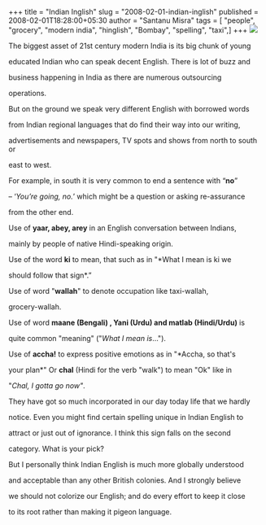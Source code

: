 +++
title = "Indian Inglish"
slug = "2008-02-01-indian-inglish"
published = 2008-02-01T18:28:00+05:30
author = "Santanu Misra"
tags = [ "people", "grocery", "modern india", "hinglish", "Bombay", "spelling", "taxi",]
+++
[![](../images/thumbnails/2008-02-01-indian-inglish-Inglish-big.jpg)](../images/2008-02-01-indian-inglish-Inglish-big.jpg)



The biggest asset of 21st century modern India is its big chunk of young

educated Indian who can speak decent English. There is lot of buzz and

business happening in India as there are numerous outsourcing

operations.



But on the ground we speak very different English with borrowed words

from Indian regional languages that do find their way into our writing,

advertisements and newspapers, TV spots and shows from north to south or

east to west.



For example, in south it is very common to end a sentence with “**no**”

– ‘*You’re going, no.*’ which might be a question or asking re-assurance

from the other end.  



Use of **yaar, abey, arey** in an English conversation between Indians,

mainly by people of native Hindi-speaking origin.



Use of the word **ki** to mean, that such as in "*What I mean is ki we

should follow that sign*.”



Use of word "**wallah**" to denote occupation like taxi-wallah,

grocery-wallah.



Use of word **maane (Bengali) , Yani (Urdu) and matlab (Hindi/Urdu)** is

quite common "meaning" ("*What I mean is*...").



Use of **accha!** to express positive emotions as in "*Accha, so that's

your plan*" Or **chal** (Hindi for the verb "walk") to mean "Ok" like in

"*Chal, I gotta go now"*.



  



They have got so much incorporated in our day today life that we hardly

notice. Even you might find certain spelling unique in Indian English to

attract or just out of ignorance. I think this sign falls on the second

category. What is your pick?



But I personally think Indian English is much more globally understood

and acceptable than any other British colonies. And I strongly believe

we should not colorize our English; and do every effort to keep it close

to its root rather than making it pigeon language.
